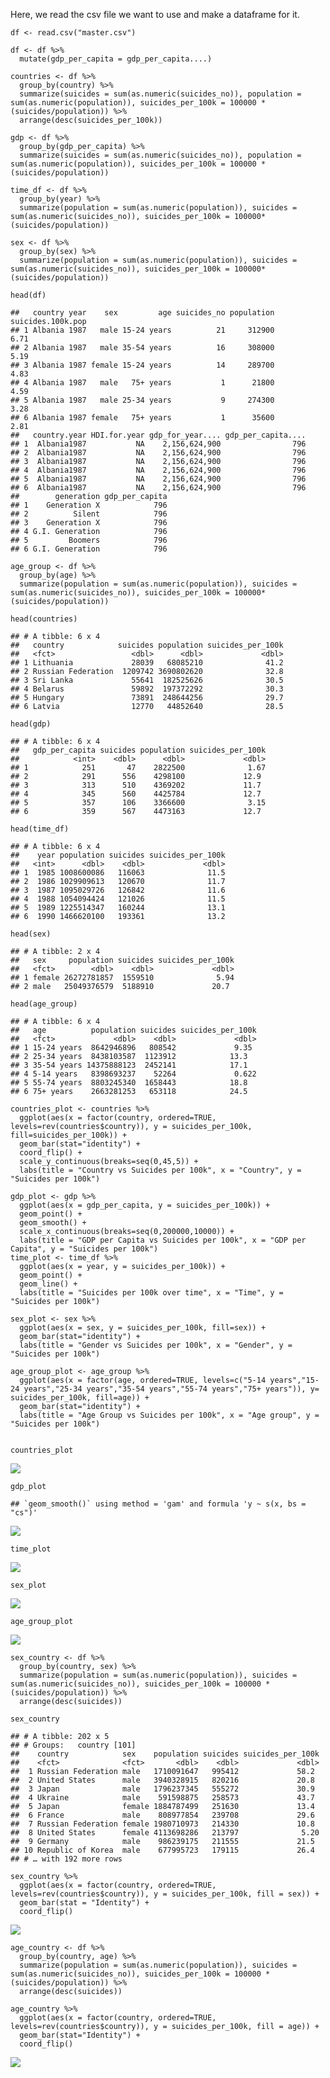 Here, we read the csv file we want to use and make a dataframe for it.

    df <- read.csv("master.csv")

    df <- df %>%
      mutate(gdp_per_capita = gdp_per_capita....)

    countries <- df %>%
      group_by(country) %>%
      summarize(suicides = sum(as.numeric(suicides_no)), population = sum(as.numeric(population)), suicides_per_100k = 100000 * (suicides/population)) %>%
      arrange(desc(suicides_per_100k))

    gdp <- df %>%
      group_by(gdp_per_capita) %>%
      summarize(suicides = sum(as.numeric(suicides_no)), population = sum(as.numeric(population)), suicides_per_100k = 100000 * (suicides/population))

    time_df <- df %>%
      group_by(year) %>%
      summarize(population = sum(as.numeric(population)), suicides = sum(as.numeric(suicides_no)), suicides_per_100k = 100000* (suicides/population))

    sex <- df %>%
      group_by(sex) %>%
      summarize(population = sum(as.numeric(population)), suicides = sum(as.numeric(suicides_no)), suicides_per_100k = 100000*(suicides/population))

    head(df)

    ##   country year    sex         age suicides_no population suicides.100k.pop
    ## 1 Albania 1987   male 15-24 years          21     312900              6.71
    ## 2 Albania 1987   male 35-54 years          16     308000              5.19
    ## 3 Albania 1987 female 15-24 years          14     289700              4.83
    ## 4 Albania 1987   male   75+ years           1      21800              4.59
    ## 5 Albania 1987   male 25-34 years           9     274300              3.28
    ## 6 Albania 1987 female   75+ years           1      35600              2.81
    ##   country.year HDI.for.year gdp_for_year.... gdp_per_capita....
    ## 1  Albania1987           NA    2,156,624,900                796
    ## 2  Albania1987           NA    2,156,624,900                796
    ## 3  Albania1987           NA    2,156,624,900                796
    ## 4  Albania1987           NA    2,156,624,900                796
    ## 5  Albania1987           NA    2,156,624,900                796
    ## 6  Albania1987           NA    2,156,624,900                796
    ##        generation gdp_per_capita
    ## 1    Generation X            796
    ## 2          Silent            796
    ## 3    Generation X            796
    ## 4 G.I. Generation            796
    ## 5         Boomers            796
    ## 6 G.I. Generation            796

    age_group <- df %>%
      group_by(age) %>%
      summarize(population = sum(as.numeric(population)), suicides = sum(as.numeric(suicides_no)), suicides_per_100k = 100000*(suicides/population))

    head(countries) 

    ## # A tibble: 6 x 4
    ##   country            suicides population suicides_per_100k
    ##   <fct>                 <dbl>      <dbl>             <dbl>
    ## 1 Lithuania             28039   68085210              41.2
    ## 2 Russian Federation  1209742 3690802620              32.8
    ## 3 Sri Lanka             55641  182525626              30.5
    ## 4 Belarus               59892  197372292              30.3
    ## 5 Hungary               73891  248644256              29.7
    ## 6 Latvia                12770   44852640              28.5

    head(gdp)

    ## # A tibble: 6 x 4
    ##   gdp_per_capita suicides population suicides_per_100k
    ##            <int>    <dbl>      <dbl>             <dbl>
    ## 1            251       47    2822500              1.67
    ## 2            291      556    4298100             12.9 
    ## 3            313      510    4369202             11.7 
    ## 4            345      560    4425784             12.7 
    ## 5            357      106    3366600              3.15
    ## 6            359      567    4473163             12.7

    head(time_df)

    ## # A tibble: 6 x 4
    ##    year population suicides suicides_per_100k
    ##   <int>      <dbl>    <dbl>             <dbl>
    ## 1  1985 1008600086   116063              11.5
    ## 2  1986 1029909613   120670              11.7
    ## 3  1987 1095029726   126842              11.6
    ## 4  1988 1054094424   121026              11.5
    ## 5  1989 1225514347   160244              13.1
    ## 6  1990 1466620100   193361              13.2

    head(sex)

    ## # A tibble: 2 x 4
    ##   sex     population suicides suicides_per_100k
    ##   <fct>        <dbl>    <dbl>             <dbl>
    ## 1 female 26272781857  1559510              5.94
    ## 2 male   25049376579  5188910             20.7

    head(age_group)

    ## # A tibble: 6 x 4
    ##   age          population suicides suicides_per_100k
    ##   <fct>             <dbl>    <dbl>             <dbl>
    ## 1 15-24 years  8642946896   808542             9.35 
    ## 2 25-34 years  8438103587  1123912            13.3  
    ## 3 35-54 years 14375888123  2452141            17.1  
    ## 4 5-14 years   8398693237    52264             0.622
    ## 5 55-74 years  8803245340  1658443            18.8  
    ## 6 75+ years    2663281253   653118            24.5

    countries_plot <- countries %>%
      ggplot(aes(x = factor(country, ordered=TRUE, levels=rev(countries$country)), y = suicides_per_100k, fill=suicides_per_100k)) +
      geom_bar(stat="identity") + 
      coord_flip() +
      scale_y_continuous(breaks=seq(0,45,5)) +
      labs(title = "Country vs Suicides per 100k", x = "Country", y = "Suicides per 100k")

    gdp_plot <- gdp %>%
      ggplot(aes(x = gdp_per_capita, y = suicides_per_100k)) +
      geom_point() +
      geom_smooth() +
      scale_x_continuous(breaks=seq(0,200000,10000)) +
      labs(title = "GDP per Capita vs Suicides per 100k", x = "GDP per Capita", y = "Suicides per 100k")
    time_plot <- time_df %>%
      ggplot(aes(x = year, y = suicides_per_100k)) +
      geom_point() +
      geom_line() +
      labs(title = "Suicides per 100k over time", x = "Time", y = "Suicides per 100k")

    sex_plot <- sex %>%
      ggplot(aes(x = sex, y = suicides_per_100k, fill=sex)) +
      geom_bar(stat="identity") +
      labs(title = "Gender vs Suicides per 100k", x = "Gender", y = "Suicides per 100k")

    age_group_plot <- age_group %>%
      ggplot(aes(x = factor(age, ordered=TRUE, levels=c("5-14 years","15-24 years","25-34 years","35-54 years","55-74 years","75+ years")), y= suicides_per_100k, fill=age)) +
      geom_bar(stat="identity") +
      labs(title = "Age Group vs Suicides per 100k", x = "Age group", y = "Suicides per 100k")


    countries_plot

![](tutorial_files/figure-markdown_strict/hehe-1.png)

    gdp_plot

    ## `geom_smooth()` using method = 'gam' and formula 'y ~ s(x, bs = "cs")'

![](tutorial_files/figure-markdown_strict/hehe-2.png)

    time_plot

![](tutorial_files/figure-markdown_strict/hehe-3.png)

    sex_plot

![](tutorial_files/figure-markdown_strict/hehe-4.png)

    age_group_plot

![](tutorial_files/figure-markdown_strict/hehe-5.png)

    sex_country <- df %>%
      group_by(country, sex) %>%
      summarize(population = sum(as.numeric(population)), suicides = sum(as.numeric(suicides_no)), suicides_per_100k = 100000 * (suicides/population)) %>%
      arrange(desc(suicides))

    sex_country

    ## # A tibble: 202 x 5
    ## # Groups:   country [101]
    ##    country            sex    population suicides suicides_per_100k
    ##    <fct>              <fct>       <dbl>    <dbl>             <dbl>
    ##  1 Russian Federation male   1710091647   995412             58.2 
    ##  2 United States      male   3940328915   820216             20.8 
    ##  3 Japan              male   1796237345   555272             30.9 
    ##  4 Ukraine            male    591598875   258573             43.7 
    ##  5 Japan              female 1884787499   251630             13.4 
    ##  6 France             male    808977854   239708             29.6 
    ##  7 Russian Federation female 1980710973   214330             10.8 
    ##  8 United States      female 4113698286   213797              5.20
    ##  9 Germany            male    986239175   211555             21.5 
    ## 10 Republic of Korea  male    677995723   179115             26.4 
    ## # … with 192 more rows

    sex_country %>%
      ggplot(aes(x = factor(country, ordered=TRUE, levels=rev(countries$country)), y = suicides_per_100k, fill = sex)) +
      geom_bar(stat = "Identity") +
      coord_flip()

![](tutorial_files/figure-markdown_strict/gender_and_country-1.png)

    age_country <- df %>%
      group_by(country, age) %>%
      summarize(population = sum(as.numeric(population)), suicides = sum(as.numeric(suicides_no)), suicides_per_100k = 100000 * (suicides/population)) %>%
      arrange(desc(suicides))

    age_country %>%
      ggplot(aes(x = factor(country, ordered=TRUE, levels=rev(countries$country)), y = suicides_per_100k, fill = age)) +
      geom_bar(stat="Identity") +
      coord_flip()

![](tutorial_files/figure-markdown_strict/gender_and_country-2.png)
